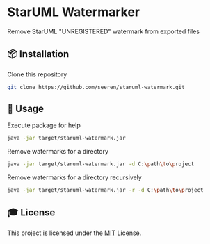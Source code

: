 # StarUML Watermarker

Remove StarUML "UNREGISTERED" watermark from exported files

## 📦 Installation

Clone this repository
```bash
git clone https://github.com/seeren/staruml-watermark.git
```

## 🚿  Usage

Execute package for help
```bash
java -jar target/staruml-watermark.jar
```

Remove watermarks for a directory
```bash
java -jar target/staruml-watermark.jar -d C:\path\to\project
```

Remove watermarks for a directory recursively
```bash
java -jar target/staruml-watermark.jar -r -d C:\path\to\project
```

## 🎓 License
This project is licensed under the [MIT](LICENSE) License.